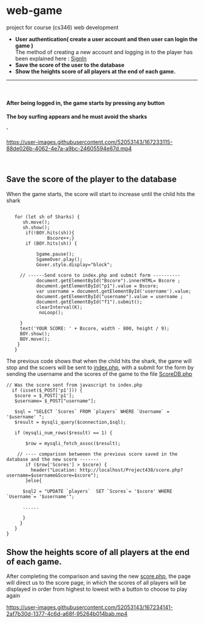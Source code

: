 # web-game
project for course (cs346) web development
* **User authentication( create a user account and then user can login the game )**<br>
The method of creating a new account and logging in to the player has been explained here : [SignIn](https://github.com/rahaf-fahad/web-game/tree/main/SignIn)
* **Save the score of the user to the database** <br>
* **Show the heights score of all players at the end  of each game.** <br>
<hr>

<br>
<h4>After being logged in, the game starts by pressing any button</h4>
<h4>The boy surfing appears and he must avoid the sharks</h4>'
<br>

   https://user-images.githubusercontent.com/52053143/167233115-88de026b-4062-4e7a-a9bc-24605594e67d.mp4  
   
   <br>
   
   ## Save the score of the player to the database
   
   When the game starts, the score will start to increase until the child hits the shark
   
   
   
 ```
    
    for (let sh of Sharks) {
       sh.move();
       sh.show();
        if(!BOY.hits(sh)){
                Bscore++;}
        if (BOY.hits(sh)) {
      
            Sgame.pause();
            SgameOver.play();
            Gover.style.display="block";
      
      // ------Send score to index.php and submit form ----------
            document.getElementById("Bscore").innerHTML= Bscore ;
            document.getElementById("p1").value = Bscore;
            var username = document.getElementById('username').value;
            document.getElementById("username").value = username ;
            document.getElementById("f1").submit();
            clearInterval(K);
             noLoop();

      }
      text('YOUR SCORE: ' + Bscore, width - 800, height / 9);
      BOY.show();
      BOY.move();
     }
    }
 ```
 


  
  The previous code shows that when the child hits the shark, the game will stop and the scoers will be sent to [index.php](https://github.com/rahaf-fahad/web-game/blob/main/Project438/index.php), with a submit for the form by sending the username and the scores of the game to the file [ScoreDB.php](https://github.com/rahaf-fahad/web-game/blob/main/Project438/ScoreDB.php) 


 
 ```
 // Was the score sent from javascript to index.php
   if (isset($_POST['p1'])) {
    $score = $_POST['p1'];
    $username= $_POST["username"];
 
    $sql = "SELECT `Scores` FROM `players` WHERE `Username` = '$username' ";
    $result = mysqli_query($connection,$sql);
        
    if (mysqli_num_rows($result) == 1) {

        $row = mysqli_fetch_assoc($result);
        
     // ---- comparison betweeen the previous score saved in the database and the new score -------
        if ($row['Scores'] > $score) {
          header("Location: http://localhost/Project438/score.php?username=$username&Score=$score");
        }else{
           
       $sql2 = "UPDATE `players`  SET `Scores`= '$score' WHERE `Username`= '$username'";
       
       ......
   
       }
      }
    }
 }
 
 ```
 ## Show the heights score of all players at the end  of each game.
 
 After completing the comparison and saving the new [score.php](https://github.com/rahaf-fahad/web-game/blob/main/Project438/score.php), the page will direct us to the score page, in which the scores of all players will be displayed in order from highest to lowest with a button to choose to play again <br>
 
 

https://user-images.githubusercontent.com/52053143/167234141-2af7b30d-1377-4c6d-a68f-95264b014bab.mp4

